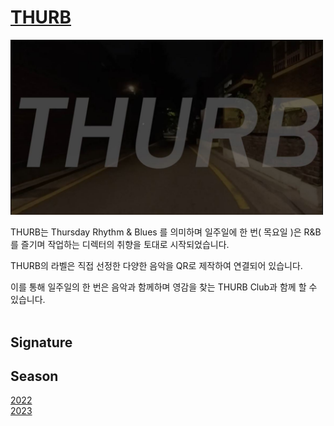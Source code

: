 # [THURB](https://youtu.be/errE4wvT94Q)

<img src="./img/main.JPG" width="500">

THURB는 Thursday Rhythm & Blues 를 의미하며 일주일에 한 번( 목요일 )은 R&B를 즐기며 작업하는 디렉터의 취향을 토대로 시작되었습니다.

THURB의 라벨은 직접 선정한 다양한 음악을 QR로 제작하여 연결되어 있습니다.

이를 통해 일주일의 한 번은 음악과 함께하며 영감을 찾는 THURB Club과 함께 할 수 있습니다.<br><br>

## Signature

## Season


[2022](https://github.com/users/pory42/projects/1/views/1)<br>
[2023](https://github.com/users/pory42/projects/2)
